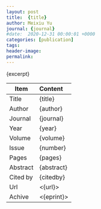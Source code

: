 ```yaml
---
layout: post
title:  {title}
author: Meixiu Yu
journal: {journal}
#date:  2020-12-31 00:00:01 +0000
categories: [publication]
tags: 
header-image: 
permalink: 
---
```

{excerpt}
<!--the above is the excerpt-->
<!--more-->
<!--the following is the text-->


| Item           | Content    |
| ---------------|:------------|
| Title          | {title}     |
| Author         | {author}    |
| Journal        | {journal}   |
| Year           | {year}  |
| Volume         | {volume}	   |
| Issue          | {number}	   |
| Pages          | {pages}	   |
| Abstract       | {abstract}	 |
| Cited by		 | {citedby}   |
| Url  			 | <{url}>		 |
| Achive 	     | <{eprint}>		 |

